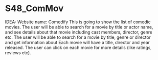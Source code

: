 # S48_ComMov

IDEA:
Website name: Comedify
This is going to show the list of comedic movies.
The user will be able to search for a movie by title or actor name, and see details about that movie including cast members, director, genre etc.  The user will be able to search for a movie by title, genre or director and get information about 
Each movie will have a title, director and year released. The user can click on each movie for more details (like ratings, reviews etc). 

